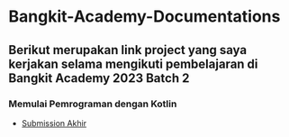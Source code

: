 # Bangkit-Academy-Documentations

## Berikut merupakan link project yang saya kerjakan selama mengikuti pembelajaran di Bangkit Academy 2023 Batch 2

### Memulai Pemrograman dengan Kotlin
- [Submission Akhir]([https://github.com/AryaSuryaaa/Submission-Kotlin.git])
